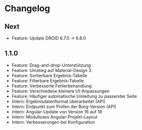 # Changelog

## Next

- Feature: Update DROID 6.7.0 -> 6.8.0

## 1.1.0

- Feature: Drag-and-drop-Unterstützung
- Feature: Umstieg auf Material-Design 3
- Feature: Sortierbare Ergebnis-Tabelle
- Feature: Filterbare Ergebnis-Tabelle
- Feature: Verbesserte Fehlerbehandlung
- Feature: Verschiedene kleinere UI-Anpassungen
- Feature: Häufiger automatische Umleitung zu passender Seite
- Intern: Ergebnisdatenformat überarbeitet (API)
- Intern: Endpunkt zum Prüfen der Borg-Version (API)
- Intern: Angular-Update von Version 16 auf 18
- Intern: Modulloses Angular-Projekt-Layout
- Intern: Verbesserungen bei Konfiguration
